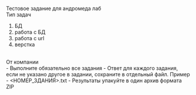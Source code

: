 Тестовое задание для андромеда лаб
<br>
Тип задач
1) БД
2) работа с БД
3) работа с url
4) верстка
<br>
От компании
<br>
- Выполните обязательно все задания
- Ответ для каждого задания, если не указано другое в задании, сохраните в отдельный файл. Пример - <НОМЕР_ЗДАНИЯ>.txt
- Результаты упакуйте в один архив формата ZIP